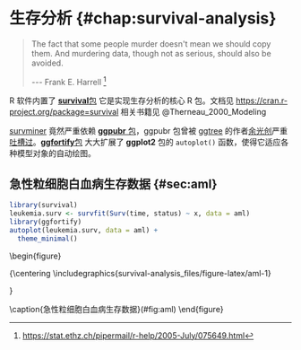 # 生存分析 {#chap:survival-analysis}



> The fact that some people murder doesn't mean we should copy them. And murdering data, though not as serious, should also be avoided.
>
>   --- Frank E. Harrell [^FH-help-2005-II]

[^FH-help-2005-II]: <https://stat.ethz.ch/pipermail/r-help/2005-July/075649.html>


R 软件内置了 [**survival**包](https://github.com/therneau/survival) 它是实现生存分析的核心 R 包。文档见 <https://cran.r-project.org/package=survival> 相关书籍见 @Therneau_2000_Modeling

[survminer](https://github.com/kassambara/survminer) 竟然严重依赖 [**ggpubr** 包](https://github.com/kassambara/ggpubr)，ggpubr 包曾被 [ggtree](https://github.com/YuLab-SMU/ggtree) 的作者[余光创](https://guangchuangyu.github.io/)严重[吐槽过](https://guangchuangyu.github.io/2019/12/why-hate-ggpubr/)。[**ggfortify**包](https://github.com/sinhrks/ggfortify) 大大扩展了 **ggplot2** 包的 `autoplot()` 函数，使得它适应各种模型对象的自动绘图。

## 急性粒细胞白血病生存数据 {#sec:aml}



```r
library(survival)
leukemia.surv <- survfit(Surv(time, status) ~ x, data = aml)
library(ggfortify)
autoplot(leukemia.surv, data = aml) +
  theme_minimal()
```

\begin{figure}

{\centering \includegraphics{survival-analysis_files/figure-latex/aml-1} 

}

\caption{急性粒细胞白血病生存数据}(\#fig:aml)
\end{figure}
